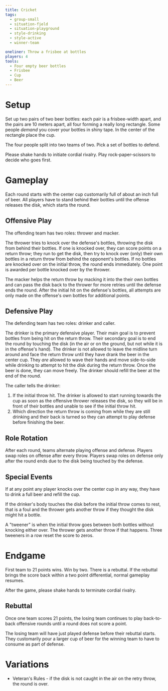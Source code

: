 ```yaml
---
title: Cricket
tags:
  - group-small
  - situation-field
  - situation-playground
  - style-drinking
  - style-active
  - winner-team

oneliner: Throw a frisbee at bottles
players: 4
tools:
  - Four empty beer bottles
  - Frisbee
  - Cup
  - Beer
---
```

# Setup
Set up two pairs of two beer bottles: each pair is a frisbee-width apart, and the pairs are 10 meters apart, all four forming a really long rectangle.
Some people _demand_ you cover your bottles in shiny tape.
In the center of the rectangle place the cup.

The four people split into two teams of two.
Pick a set of bottles to defend.

Please shake hands to initiate cordial rivalry.
Play rock-paper-scissors to decide who goes first.

# Gameplay
Each round starts with the center cup customarily full of about an inch full of beer.
All players have to stand behind their bottles until the offense releases the disk, which starts the round.

## Offensive Play
The offending team has two roles: thrower and macker.

The thrower tries to knock over the defense's bottles, throwing the disk from behind their bottles.
If one is knocked over, they can score points on a return throw; they run to get the disk, then try to knock over (only) their own bottles in a return throw from behind the opponent's bottles.
If no bottles are knocked over on the initial throw, the round ends immediately.
One point is awarded per bottle knocked over by the thrower.

The macker helps the return throw by macking it into the their own bottles and can pass the disk back to the thrower for more retries until the defense ends the round.
After the initial hit on the defense's bottles, all attempts are only made on the offense's own bottles for additional points.

## Defensive Play
The defending team has two roles: drinker and caller.

The drinker is the primary defensive player.
Their main goal is to prevent bottles from being hit on the return throw.
Their secondary goal is to end the round by touching the disk (in the air or on the ground, but not while it is in the offense's hand).
The drinker is not allowed to leave the midline  turn around and face the return throw until they have drank the beer in the center cup.
They _are_ allowed to wave their hands and move side-to-side while drinking to attempt to hit the disk during the return throw.
Once the beer is done, they can move freely.
The drinker should refill the beer at the end of the round.

The caller tells the drinker:

1. If the initial throw hit.
The drinker is allowed to start running towards the cup as soon as the offensive thrower releases the disk, so they will be in front of their bottles and unable to see if the initial throw hit.
2. Which direction the return throw is coming from while they are still drinking and their back is turned so they can attempt to play defense before finishing the beer.

## Role Rotation
After each round, teams alternate playing offense and defense.
Players swap roles on offense after every throw.
Players swap roles on defense only after the round ends due to the disk being touched by the defense.

## Special Events
If at any point any player knocks over the center cup in any way, they have to drink a full beer and refill the cup.

If the drinker's body touches the disk before the initial throw comes to rest, that is a foul and the thrower gets another throw if they thought the disk might hit a bottle.

A "tweener" is when the initial throw goes between both bottles without knocking either over.
The thrower gets another throw if that happens.
Three tweeners in a row reset the score to zeros.

# Endgame
First team to 21 points wins.
Win by two.
There is a rebuttal.
If the rebuttal brings the score back within a two point differential, normal gameplay resumes.

After the game, please shake hands to terminate cordial rivalry.

## Rebuttal
Once one team scores 21 points, the losing team continues to play back-to-back offensive rounds until a round does not score a point.

The losing team will have just played defense before their rebuttal starts.
They customarily pour a larger cup of beer for the winning team to have to consume as part of defense.

# Variations
* Veteran's Rules - if the disk is not caught in the air on the retry throw, the round is over.

